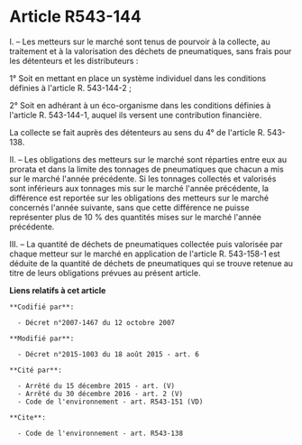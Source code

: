 # Article R543-144

I. – Les metteurs sur le marché sont tenus de pourvoir à la collecte, au traitement et à la valorisation des déchets de
pneumatiques, sans frais pour les détenteurs et les distributeurs :

1° Soit en mettant en place un système individuel dans les conditions définies à l'article R. 543-144-2 ;

2° Soit en adhérant à un éco-organisme dans les conditions définies à l'article R. 543-144-1, auquel ils versent une
contribution financière.

La collecte se fait auprès des détenteurs au sens du 4° de l'article R. 543-138.

II. – Les obligations des metteurs sur le marché sont réparties entre eux au prorata et dans la limite des tonnages de
pneumatiques que chacun a mis sur le marché l'année précédente. Si les tonnages collectés et valorisés sont inférieurs aux
tonnages mis sur le marché l'année précédente, la différence est reportée sur les obligations des metteurs sur le marché
concernés l'année suivante, sans que cette différence ne puisse représenter plus de 10 % des quantités mises sur le marché
l'année précédente.

III. – La quantité de déchets de pneumatiques collectée puis valorisée par chaque metteur sur le marché en application de
l'article R. 543-158-1 est déduite de la quantité de déchets de pneumatiques qui se trouve retenue au titre de leurs
obligations prévues au présent article.

**Liens relatifs à cet article**

	**Codifié par**:

	  - Décret n°2007-1467 du 12 octobre 2007

	**Modifié par**:

	  - Décret n°2015-1003 du 18 août 2015 - art. 6

	**Cité par**:

	  - Arrêté du 15 décembre 2015 - art. (V)
	  - Arrêté du 30 décembre 2016 - art. 2 (V)
	  - Code de l'environnement - art. R543-151 (VD)

	**Cite**:

	  - Code de l'environnement - art. R543-138
